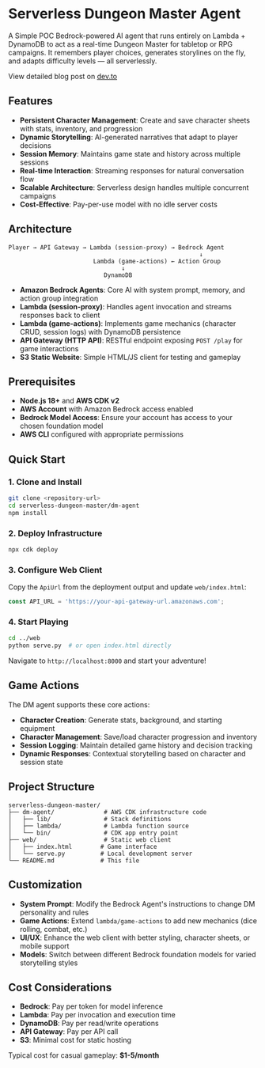 # Serverless Dungeon Master Agent

A Simple POC Bedrock-powered AI agent that runs entirely on Lambda + DynamoDB to act as a real-time Dungeon Master for tabletop or RPG campaigns. It remembers player choices, generates storylines on the fly, and adapts difficulty levels — all serverlessly.

View detailed blog post on [dev.to](https://dev.to/aws-builders/building-a-serverless-dungeon-master-agent-on-aws-3j7k)

## Features

- **Persistent Character Management**: Create and save character sheets with stats, inventory, and progression
- **Dynamic Storytelling**: AI-generated narratives that adapt to player decisions
- **Session Memory**: Maintains game state and history across multiple sessions
- **Real-time Interaction**: Streaming responses for natural conversation flow
- **Scalable Architecture**: Serverless design handles multiple concurrent campaigns
- **Cost-Effective**: Pay-per-use model with no idle server costs

## Architecture

```
Player → API Gateway → Lambda (session-proxy) → Bedrock Agent
                                                      ↓
                        Lambda (game-actions) ← Action Group
                                ↓
                           DynamoDB
```

- **Amazon Bedrock Agents**: Core AI with system prompt, memory, and action group integration
- **Lambda (session-proxy)**: Handles agent invocation and streams responses back to client
- **Lambda (game-actions)**: Implements game mechanics (character CRUD, session logs) with DynamoDB persistence
- **API Gateway (HTTP API)**: RESTful endpoint exposing `POST /play` for game interactions
- **S3 Static Website**: Simple HTML/JS client for testing and gameplay

## Prerequisites

- **Node.js 18+** and **AWS CDK v2**
- **AWS Account** with Amazon Bedrock access enabled
- **Bedrock Model Access**: Ensure your account has access to your chosen foundation model
- **AWS CLI** configured with appropriate permissions

## Quick Start

### 1. Clone and Install
```bash
git clone <repository-url>
cd serverless-dungeon-master/dm-agent
npm install
```

### 2. Deploy Infrastructure
```bash
npx cdk deploy
```

### 3. Configure Web Client
Copy the `ApiUrl` from the deployment output and update `web/index.html`:
```javascript
const API_URL = 'https://your-api-gateway-url.amazonaws.com';
```

### 4. Start Playing
```bash
cd ../web
python serve.py  # or open index.html directly
```
Navigate to `http://localhost:8000` and start your adventure!

## Game Actions

The DM agent supports these core actions:
- **Character Creation**: Generate stats, background, and starting equipment
- **Character Management**: Save/load character progression and inventory
- **Session Logging**: Maintain detailed game history and decision tracking
- **Dynamic Responses**: Contextual storytelling based on character and session state

## Project Structure

```
serverless-dungeon-master/
├── dm-agent/              # AWS CDK infrastructure code
│   ├── lib/               # Stack definitions
│   ├── lambda/            # Lambda function source
│   └── bin/               # CDK app entry point
├── web/                   # Static web client
│   ├── index.html        # Game interface
│   └── serve.py          # Local development server
└── README.md             # This file
```

## Customization

- **System Prompt**: Modify the Bedrock Agent's instructions to change DM personality and rules
- **Game Actions**: Extend `lambda/game-actions` to add new mechanics (dice rolling, combat, etc.)
- **UI/UX**: Enhance the web client with better styling, character sheets, or mobile support
- **Models**: Switch between different Bedrock foundation models for varied storytelling styles

## Cost Considerations

- **Bedrock**: Pay per token for model inference
- **Lambda**: Pay per invocation and execution time
- **DynamoDB**: Pay per read/write operations
- **API Gateway**: Pay per API call
- **S3**: Minimal cost for static hosting

Typical cost for casual gameplay: **$1-5/month**
